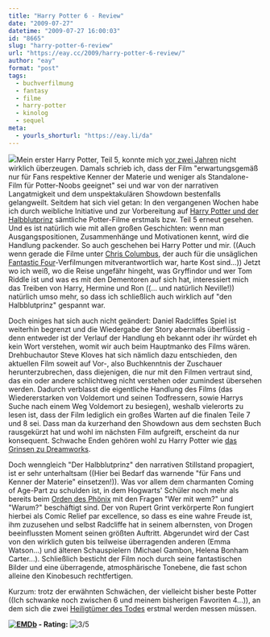 ```yaml
---
title: "Harry Potter 6 - Review"
date: "2009-07-27"
datetime: "2009-07-27 16:00:03"
id: "8665"
slug: "harry-potter-6-review"
url: "https://eay.cc/2009/harry-potter-6-review/"
author: "eay"
format: "post"
tags:
  - buchverfilmung
  - fantasy
  - filme
  - harry-potter
  - kinolog
  - sequel
meta:
  - yourls_shorturl: "https://eay.li/da"
---
```


![](/uploads/2009/harrypotter6.jpg)Mein erster Harry Potter, Teil 5, konnte mich [vor zwei Jahren](//eay.cc/2007/harry-potter-und-der-gahner-des-eay/) nicht wirklich überzeugen. Damals schrieb ich, dass der Film "erwartungsgemäß nur für Fans respektive Kenner der Materie und weniger als Standalone-Film für Potter-Noobs geeignet" sei und war von der narrativen Langatmigkeit und dem unspektakulären Showdown bestenfalls gelangweilt. Seitdem hat sich viel getan: In den vergangenen Wochen habe ich durch weibliche Initiative und zur Vorbereitung auf [Harry Potter und der Halbblutprinz](http://www.imdb.de/title/tt0417741/) sämtliche Potter-Filme erstmals bzw. Teil 5 erneut gesehen. Und es ist natürlich wie mit allen großen Geschichten: wenn man Ausgangspositionen, Zusammenhänge und Motivationen kennt, wird die Handlung packender. So auch geschehen bei Harry Potter und mir. ((Auch wenn gerade die Filme unter [Chris Columbus](http://www.imdb.com/name/nm0001060/), der auch für die unsäglichen [Fantastic Four](//eay.cc/2007/ruin-of-the-silver-surfer/)\-Verfilmungen mitverantwortlich war, harte Kost sind...)) Jetzt wo ich weiß, wo die Reise ungefähr hingeht, was Gryffindor und wer Tom Riddle ist und was es mit den Dementoren auf sich hat, interessiert mich das Treiben von Harry, Hermine und Ron ((... und natürlich Neville!)) natürlich umso mehr, so dass ich schließlich auch wirklich auf "den Halbblutprinz" gespannt war.

Doch einiges hat sich auch nicht geändert: Daniel Radcliffes Spiel ist weiterhin begrenzt und die Wiedergabe der Story abermals überflüssig - denn entweder ist der Verlauf der Handlung eh bekannt oder ihr würdet eh kein Wort verstehen, womit wir auch beim Hauptmanko des Films wären. Drehbuchautor Steve Kloves hat sich nämlich dazu entschieden, den aktuellen Film soweit auf Vor-, also Buchkenntnis der Zuschauer herunterzubrechen, dass diejenigen, die nur mit den Filmen vertraut sind, das ein oder andere schlichtweg nicht verstehen oder zumindest übersehen werden. Dadurch verblasst die eigentliche Handlung des Films (das Wiedererstarken von Voldemort und seinen Todfressern, sowie Harrys Suche nach einem Weg Voldemort zu besiegen), weshalb vielerorts zu lesen ist, dass der Film lediglich ein großes Warten auf die finalen Teile 7 und 8 sei. Dass man da kurzerhand den Showdown aus dem sechsten Buch rausgekürzt hat und wohl im nächsten Film aufgreift, erscheint da nur konsequent. Schwache Enden gehören wohl zu Harry Potter wie [das Grinsen zu Dreamworks](//eay.cc/2009/pixar-vs-dreamworks/).

Doch wenngleich "Der Halbblutprinz" den narrativen Stillstand propagiert, ist er sehr unterhaltsam ((Hier bei Bedarf das warnende "für Fans und Kenner der Materie" einsetzen!)). Was vor allem dem charmanten Coming of Age-Part zu schulden ist, in dem Hogwarts' Schüler noch mehr als bereits beim [Orden des Phönix](//eay.cc/2007/harry-potter-und-der-gahner-des-eay/) mit den Fragen "Wer mit wem?" und "Warum?" beschäftigt sind. Der von Rupert Grint verkörperte Ron fungiert hierbei als Comic Relief par excellence, so dass es eine wahre Freude ist, ihm zuzusehen und selbst Radcliffe hat in seinem albernsten, von Drogen beeinflussten Moment seinen größten Auftritt. Abgerundet wird der Cast von den wirklich guten bis teilweise überragenden anderen (Emma Watson...) und älteren Schauspielern (Michael Gambon, Helena Bonham Carter...). Schließlich besticht der Film noch durch seine fantastischen Bilder und eine überragende, atmosphärische Tonebene, die fast schon alleine den Kinobesuch rechtfertigen.

Kurzum: trotz der erwähnten Schwächen, der vielleicht bisher beste Potter ((Ich schwanke noch zwischen 6 und meinem bisherigen Favoriten 4...)), an dem sich die zwei [Heiligtümer des Todes](http://www.imdb.de/title/tt0926084/) erstmal werden messen müssen.

 **[![EMDb](/uploads/pages/emdb/emdb_mini.gif)](http://eay.cc/emdb/) - Rating:** ![3/5](/uploads/pages/emdb/s_3.gif)

